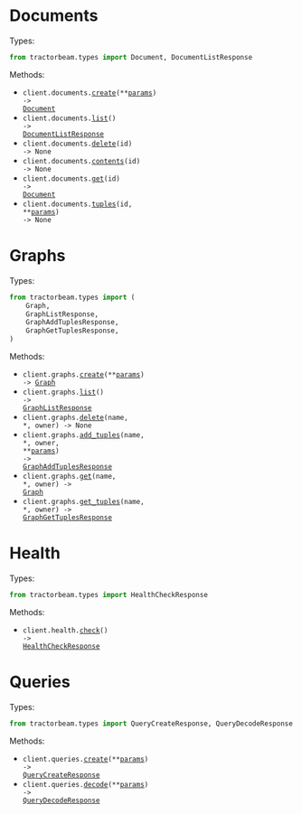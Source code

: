# Documents

Types:

```python
from tractorbeam.types import Document, DocumentListResponse
```

Methods:

- <code title="post /documents">client.documents.<a href="./src/tractorbeam/resources/documents.py">create</a>(\*\*<a href="src/tractorbeam/types/document_create_params.py">params</a>) -> <a href="./src/tractorbeam/types/document.py">Document</a></code>
- <code title="get /documents">client.documents.<a href="./src/tractorbeam/resources/documents.py">list</a>() -> <a href="./src/tractorbeam/types/document_list_response.py">DocumentListResponse</a></code>
- <code title="delete /documents/{id}">client.documents.<a href="./src/tractorbeam/resources/documents.py">delete</a>(id) -> None</code>
- <code title="get /documents/{id}/contents">client.documents.<a href="./src/tractorbeam/resources/documents.py">contents</a>(id) -> None</code>
- <code title="get /documents/{id}">client.documents.<a href="./src/tractorbeam/resources/documents.py">get</a>(id) -> <a href="./src/tractorbeam/types/document.py">Document</a></code>
- <code title="get /documents/{id}/tuples">client.documents.<a href="./src/tractorbeam/resources/documents.py">tuples</a>(id, \*\*<a href="src/tractorbeam/types/document_tuples_params.py">params</a>) -> None</code>

# Graphs

Types:

```python
from tractorbeam.types import (
    Graph,
    GraphListResponse,
    GraphAddTuplesResponse,
    GraphGetTuplesResponse,
)
```

Methods:

- <code title="post /graphs">client.graphs.<a href="./src/tractorbeam/resources/graphs.py">create</a>(\*\*<a href="src/tractorbeam/types/graph_create_params.py">params</a>) -> <a href="./src/tractorbeam/types/graph.py">Graph</a></code>
- <code title="get /graphs">client.graphs.<a href="./src/tractorbeam/resources/graphs.py">list</a>() -> <a href="./src/tractorbeam/types/graph_list_response.py">GraphListResponse</a></code>
- <code title="delete /graphs/{owner}/{name}">client.graphs.<a href="./src/tractorbeam/resources/graphs.py">delete</a>(name, \*, owner) -> None</code>
- <code title="post /graphs/{owner}/{name}/tuples">client.graphs.<a href="./src/tractorbeam/resources/graphs.py">add_tuples</a>(name, \*, owner, \*\*<a href="src/tractorbeam/types/graph_add_tuples_params.py">params</a>) -> <a href="./src/tractorbeam/types/graph_add_tuples_response.py">GraphAddTuplesResponse</a></code>
- <code title="get /graphs/{owner}/{name}">client.graphs.<a href="./src/tractorbeam/resources/graphs.py">get</a>(name, \*, owner) -> <a href="./src/tractorbeam/types/graph.py">Graph</a></code>
- <code title="get /graphs/{owner}/{name}/tuples">client.graphs.<a href="./src/tractorbeam/resources/graphs.py">get_tuples</a>(name, \*, owner) -> <a href="./src/tractorbeam/types/graph_get_tuples_response.py">GraphGetTuplesResponse</a></code>

# Health

Types:

```python
from tractorbeam.types import HealthCheckResponse
```

Methods:

- <code title="get /health">client.health.<a href="./src/tractorbeam/resources/health.py">check</a>() -> <a href="./src/tractorbeam/types/health_check_response.py">HealthCheckResponse</a></code>

# Queries

Types:

```python
from tractorbeam.types import QueryCreateResponse, QueryDecodeResponse
```

Methods:

- <code title="post /query">client.queries.<a href="./src/tractorbeam/resources/queries.py">create</a>(\*\*<a href="src/tractorbeam/types/query_create_params.py">params</a>) -> <a href="./src/tractorbeam/types/query_create_response.py">QueryCreateResponse</a></code>
- <code title="post /queries/decode">client.queries.<a href="./src/tractorbeam/resources/queries.py">decode</a>(\*\*<a href="src/tractorbeam/types/query_decode_params.py">params</a>) -> <a href="./src/tractorbeam/types/query_decode_response.py">QueryDecodeResponse</a></code>
